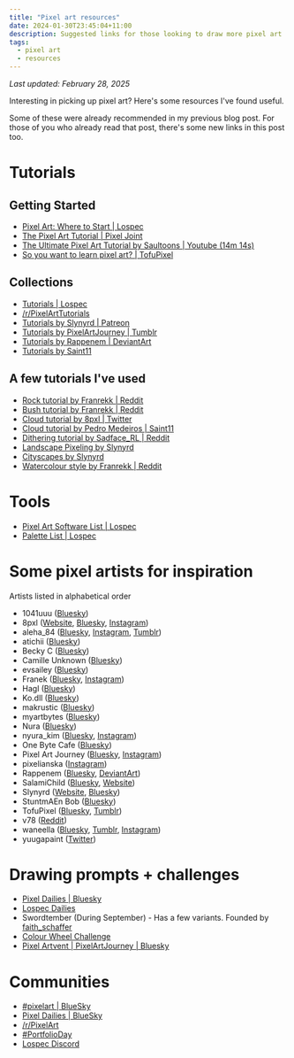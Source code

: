 ```yaml
---
title: "Pixel art resources"
date: 2024-01-30T23:45:04+11:00
description: Suggested links for those looking to draw more pixel art
tags:
  - pixel art
  - resources
---
```


_Last updated: February 28, 2025_

Interesting in picking up pixel art? Here's some resources I've found useful.

Some of these were already recommended in my previous blog post. For those of you who already read that post, there's some new links in this post too.

# Tutorials
## Getting Started
- [Pixel Art: Where to Start | Lospec](https://lospec.com/articles/pixel-art-where-to-start/)
- [The Pixel Art Tutorial | Pixel Joint](https://pixeljoint.com/forum/forum_posts.asp?TID=11299)
- [The Ultimate Pixel Art Tutorial by Saultoons | Youtube (14m 14s)](https://www.youtube.com/watch?v=lfR7Qj04-UA)
- [So you want to learn pixel art? | TofuPixel](https://docs.google.com/document/d/1RLv5HGMCdJYgEaTo_dFTt9ZI6CQDQAGiKTluG74eBCg/)

## Collections
- [Tutorials | Lospec](https://lospec.com/pixel-art-tutorials)
- [/r/PixelArtTutorials](https://reddit.com/r/PixelArtTutorials)
- [Tutorials by Slynyrd | Patreon](https://www.patreon.com/collection/101711?view=expanded)
- [Tutorials by PixelArtJourney | Tumblr](https://pixelartjourney.tumblr.com/archive/tagged/tutorial)
- [Tutorials by Rappenem | DeviantArt](https://www.deviantart.com/rappenem/gallery/91549653/art-tutorials)
- [Tutorials by Saint11](https://saint11.art/blog/pixel-art-tutorials)

## A few tutorials I've used
- [Rock tutorial by Franrekk | Reddit](https://www.reddit.com/r/PixelArt/comments/ipubd3/mini_pixelart_rock_tutorial/)
- [Bush tutorial by Franrekk | Reddit](https://www.reddit.com/r/PixelArt/comments/16z4lt4/pixelart_bush_tutorial/)
- [Cloud tutorial by 8pxl | Twitter](https://twitter.com/16pxl/status/1279858416266051584)
- [Cloud tutorial by Pedro Medeiros | Saint11](https://saint11.art/blog/pixel-art-tutorials/#Clouds)
- [Dithering tutorial by Sadface_RL | Reddit](https://old.reddit.com/r/PixelArt/comments/c4krcr/dithering_tutorial_for_beginners/)
- [Landscape Pixeling by Slynyrd](https://www.slynyrd.com/blog/2018/11/16/pixelblog-11-landscape-pixeling)
- [Cityscapes by Slynyrd](https://www.slynyrd.com/blog/2019/2/23/pixelblog-14-cityscapes)
- [Watercolour style by Franrekk | Reddit](https://reddit.com/r/PixelArt/comments/ll0057/people_been_asking_how_to_do_the/)

# Tools
- [Pixel Art Software List | Lospec](https://lospec.com/pixel-art-software-list/)
- [Palette List | Lospec](https://lospec.com/palette-list)

# Some pixel artists for inspiration
Artists listed in alphabetical order

- 1041uuu ([Bluesky](https://bsky.app/profile/1041uuu.bsky.social))
- 8pxl ([Website](https://8pxl.co/), [Bluesky](https://bsky.app/profile/8pxl.bsky.social), [Instagram](https://www.instagram.com/8pxl_/))
- aleha_84 ([Bluesky](https://bsky.app/profile/aleha84.bsky.social), [Instagram](https://www.instagram.com/aleha_84), [Tumblr](https://www.tumblr.com/aleha84))
- atichii ([Bluesky](https://bsky.app/profile/atichiipixels.bsky.social))
- Becky C ([Bluesky](https://bsky.app/profile/tinydiorama.bsky.social))
- Camille Unknown ([Bluesky](https://bsky.app/profile/camilleunknown.bsky.social))
- evsailey ([Bluesky](https://bsky.app/profile/evsailey.bsky.social))
- Franek ([Bluesky](https://bsky.app/profile/franekk.bsky.social), [Instagram](https://www.instagram.com/franek_pixelart))
- Hagl ([Bluesky](https://bsky.app/profile/pixel-hagl.bsky.social))
- Ko.dll ([Bluesky](https://bsky.app/profile/ko-dll.bsky.social))
- makrustic ([Bluesky](https://bsky.app/profile/makrustic.bsky.social))
- myartbytes ([Bluesky](https://bsky.app/profile/myartbytes.bsky.social))
- Nura ([Bluesky](https://bsky.app/profile/nurapixel.bsky.social))
- nyura_kim ([Bluesky](https://bsky.app/profile/nyurakim.bsky.social), [Instagram](https://www.instagram.com/nyurakim/))
- One Byte Cafe ([Bluesky](https://bsky.app/profile/onebytecafe.bsky.social))
- Pixel Art Journey ([Bluesky](https://bsky.app/profile/pixelartjourney.bsky.social), [Instagram](https://www.instagram.com/pixelartjj))
- pixelianska ([Instagram](https://instagram.com/pixelianska))
- Rappenem ([Bluesky](https://bsky.app/profile/rappenem.bsky.social), [DeviantArt](https://www.deviantart.com/rappenem))
- SalamiChild ([Bluesky](https://bsky.app/profile/salamiinbits.bsky.social), [Website](https://salamichild.wordpress.com/))
- Slynyrd ([Website](https://www.slynyrd.com/), [Bluesky](https://bsky.app/profile/slynyrd.bsky.social))
- StuntmAEn Bob ([Bluesky](https://bsky.app/profile/stuntmaenbob.bsky.social))
- TofuPixel ([Bluesky](https://bsky.app/profile/tofupixel.bsky.social), [Tumblr](https://tofupixel.tumblr.com/))
- v78 ([Reddit](https://old.reddit.com/user/v78))
- waneella ([Bluesky](https://bsky.app/profile/waneella.bsky.social), [Tumblr](https://waneella.tumblr.com/), [Instagram](https://www.instagram.com/waneella/))
- yuugapaint ([Twitter](https://twitter.com/yuugapaint))

# Drawing prompts + challenges
- [Pixel Dailies | Bluesky](https://bsky.app/profile/pixeldailies.bsky.social)
- [Lospec Dailies](https://lospec.com/dailies/)
- Swordtember (During September) - Has a few variants. Founded by [faith_schaffer](https://www.instagram.com/faith_schaffer)
- [Colour Wheel Challenge](https://twitter.com/Ankinluu_/status/1654934099373555712)
- [Pixel Artvent | PixelArtJourney | Bluesky](https://bsky.app/profile/pixelartjourney.bsky.social/post/3lc6cgoxds22n)

# Communities
- [#pixelart | BlueSky](https://bsky.app/hashtag/pixelart)
- [Pixel Dailies | BlueSky](https://bsky.app/profile/pixeldailies.bsky.social)
- [/r/PixelArt](https://www.reddit.com/r/PixelArt/)
- [#PortfolioDay](https://www.portfolioday.art/)
- [Lospec Discord](https://lospec.com/discord)
